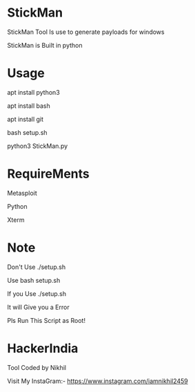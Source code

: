 # StickMan
StickMan Tool Is use to generate payloads for windows


StickMan is Built in python
 
 # Usage
 
 apt install python3
 
 apt install bash
 
 apt install git
 
 bash setup.sh
 
 python3 StickMan.py
 
 # RequireMents
 
 Metasploit
 
 Python
 
 Xterm
 
 # Note
 
 Don't Use ./setup.sh
 
 Use bash setup.sh
 
 If you Use ./setup.sh
 
 It will Give you a Error
 
 Pls Run This Script as Root!
 
 # HackerIndia
 
 Tool Coded by Nikhil
 
 Visit My InstaGram:- https://www.instagram.com/iamnikhil2459
